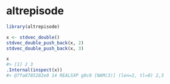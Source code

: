 
<!-- README.md is generated from README.Rmd. Please edit that file -->

# altrepisode

``` r
library(altrepisode)

x <- stdvec_double()
stdvec_double_push_back(x, 2)
stdvec_double_push_back(x, 3)

x
#> [1] 2 3
.Internal(inspect(x))
#> @7fa8785282e0 14 REALSXP g0c0 [NAM(3)] (len=2, tl=0) 2,3
```

